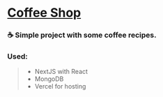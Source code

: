 # [Coffee Shop](https://coffee-shop-mi7mp29x7-plamena37.vercel.app/) 
### ☕ Simple project with some coffee recipes. 


### Used:

> - NextJS with React
> - MongoDB
> - Vercel for hosting
